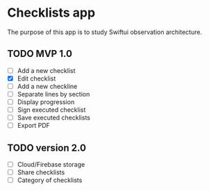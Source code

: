 #  Checklists app

The purpose of this app is to study Swiftui observation architecture. 

## TODO MVP 1.0

- [ ] Add a new checklist
- [x] Edit checklist
- [ ] Add a new checkline
- [ ] Separate lines by section
- [ ] Display progression
- [ ] Sign executed checklist
- [ ] Save executed checklists
- [ ] Export PDF

## TODO version 2.0

- [ ] Cloud/Firebase storage
- [ ] Share checklists
- [ ] Category of checklists
